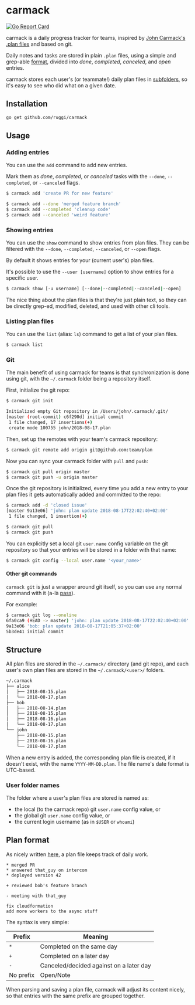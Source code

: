 # carmack

[![Go Report Card](https://goreportcard.com/badge/github.com/ruggi/carmack)](https://goreportcard.com/report/github.com/ruggi/carmack)

carmack is a daily progress tracker for teams, inspired by [John Carmack's .plan files](https://github.com/ESWAT/john-carmack-plan-archive) and based on git.

Daily notes and tasks are stored in plain `.plan` files, using a simple and grep-able [format](#plan-format), divided into *done*, *completed*, *canceled*, and *open* entries.

carmack stores each user's (or teammate!) daily plan files in [subfolders](#structure), so it's easy to see who did what on a given date.

## Installation

```sh
go get github.com/ruggi/carmack
```

## Usage

### Adding entries

You can use the `add` command to add new entries.

Mark them as *done*, *completed*, or *canceled* tasks with the `--done`, `--completed`, or `--canceled` flags.

```sh
$ carmack add 'create PR for new feature'
```

```sh
$ carmack add --done 'merged feature branch'
$ carmack add --completed 'cleanup code'
$ carmack add --canceled 'weird feature'
```

### Showing entries

You can use the `show` command to show entries from plan files. They can be filtered with the `--done`, `--completed`, `--canceled`, or `--open` flags.

By default it shows entries for your (current user's) plan files.

It's possible to use the `--user [username]` option to show entries for a specific user.

```sh
$ carmack show [-u username] [--done|--completed|--canceled|--open]
```

The nice thing about the plan files is that they're just plain text, so they can be directly grep-ed, modified, deleted, and used with other cli tools.

### Listing plan files

You can use the `list` (alias: `ls`) command to get a list of your plan files.

```sh
$ carmack list
```

### Git

The main benefit of using carmack for teams is that synchronization is done using git, with the `~/.carmack` folder being a repository itself.

First, initialize the git repo:

```sh
$ carmack git init

Initialized empty Git repository in /Users/john/.carmack/.git/
[master (root-commit) c6f290d] initial commit
 1 file changed, 17 insertions(+)
 create mode 100755 john/2018-08-17.plan
```

Then, set up the remotes with your team's carmack repository:

```sh
$ carmack git remote add origin git@github.com:team/plan
```

Now you can sync your carmack folder with `pull` and `push`:

```sh
$ carmack git pull origin master
$ carmack git push -u origin master
```

Once the git repository is initialized, every time you add a new entry to your plan files it gets
automatically added and committed to the repo:

```sh
$ carmack add -d 'closed issue'
[master 9a13e06] 'john: plan update 2018-08-17T22:02:40+02:00'
 1 file changed, 1 insertion(+)

$ carmack git pull
$ carmack git push
```

You can explicitly set a local git `user.name` config variable on the git repository so that your entries will be stored
in a folder with that name:

```sh
$ carmack git config --local user.name '<your_name>'
```

#### Other git commands

`carmack git` is just a wrapper around git itself, so you can use any normal command with it (a-là [pass](https://www.passwordstore.org/)).

For example:
```sh
$ carmack git log --oneline
6fa0ca9 (HEAD -> master) 'john: plan update 2018-08-17T22:02:40+02:00'
9a13e06 'bob: plan update 2018-08-17T21:05:37+02:00'
5b3de41 initial commit
```

## Structure
All plan files are stored in the `~/.carmack/` directory (and git repo), and each user's own plan files are stored in the `~/.carmack/<user>/` folders.

```sh
~/.carmack
├── alice
│   ├── 2018-08-15.plan
│   └── 2018-08-17.plan
├── bob
│   ├── 2018-08-14.plan
│   ├── 2018-08-15.plan
│   ├── 2018-08-16.plan
│   └── 2018-08-17.plan
└── john
    ├── 2018-08-15.plan
    ├── 2018-08-16.plan
    └── 2018-08-17.plan
```

When a new entry is added, the corresponding plan file is created, if it doesn't exist, with the name `YYYY-MM-DD.plan`. The file name's date format is UTC-based.

### User folder names

The folder where a user's plan files are stored is named as:

* the local (to the carmack repo) git `user.name` config value, or
* the global git `user.name` config value, or
* the current login username (as in `$USER` or `whoami`)

## Plan format

As nicely written [here](https://garbagecollected.org/2017/10/24/the-carmack-plan/), a plan file keeps track of daily work.

```plan
* merged PR
* answered that_guy on intercom
* deployed version 42

+ reviewed bob's feature branch

- meeting with that_guy

fix cloudformation
add more workers to the async stuff
```

The syntax is very simple:

| Prefix    | Meaning                                         |
|-----------| ------------------------------------------------|
| `*`       | Completed on the same day                       |
| `+`       | Completed on a later day                        |
| `-`       | Canceled/decided against on a later day         |
| No prefix | Open/Note                                       |

When parsing and saving a plan file, carmack will adjust its content nicely, so that entries with the same prefix are grouped together.
